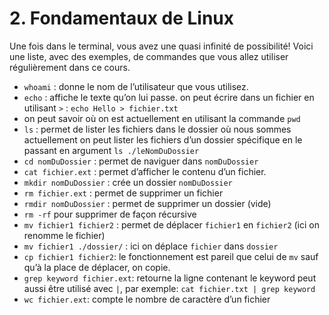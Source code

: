 # 2. Fondamentaux de Linux

Une fois dans le terminal, vous avez une quasi infinité de possibilité!
Voici une liste, avec des exemples, de commandes que vous allez utiliser régulièrement dans ce cours.

- `whoami` : donne le nom de l’utilisateur que vous utilisez.
- `echo` : affiche le texte qu’on lui passe.
    on peut écrire dans un fichier en utilisant `>` : `echo Hello > fichier.txt`
- on peut savoir où on est actuellement en utilisant la commande `pwd`
- `ls` : permet de lister les fichiers dans le dossier où nous sommes actuellement
    on peut lister les fichiers d’un dossier spécifique en le passant en argument `ls ./leNomDuDossier`
- `cd nomDuDossier` : permet de naviguer dans `nomDuDossier`
- `cat fichier.ext` : permet d’afficher le contenu d’un fichier.
- `mkdir nomDuDossier` : crée un dossier `nomDuDossier`
- `rm fichier.ext` : permet de supprimer un fichier
- `rmdir nomDuDossier` : permet de supprimer un dossier (vide)
- `rm -rf` pour supprimer de façon récursive
- `mv fichier1 fichier2` : permet de déplacer `fichier1` en `fichier2` (ici on renomme le fichier)
- `mv fichier1 ./dossier/` : ici on déplace `fichier` dans `dossier`
- `cp fichier1 fichier2`: le fonctionnement est pareil que celui de `mv` sauf qu’à la place de déplacer, on copie.
- `grep keyword fichier.ext`: retourne la ligne contenant le keyword
    peut aussi être utilisé avec `|`, par exemple: `cat fichier.txt | grep keyword`
- `wc fichier.ext`: compte le nombre de caractère d’un fichier
